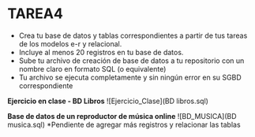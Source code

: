 # TAREA4
- Crea tu base de datos y tablas correspondientes a partir de tus tareas de los modelos e-r y relacional.
- Incluye al menos 20 registros en tu base de datos.
- Sube tu archivo de creación de base de datos a tu repositorio con un nombre claro en formato SQL (o equivalente)
- Tu archivo se ejecuta completamente y sin ningún error en su SGBD correspondiente

**Ejercicio en clase - BD Libros**
![Ejercicio_Clase](BD libros.sql)

**Base de datos de un reproductor de música online**
![BD_MUSICA](BD musica.sql)
*Pendiente de agregar más registros y relacionar las tablas
